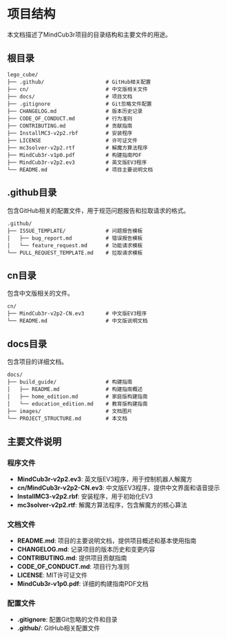 # 项目结构

本文档描述了MindCub3r项目的目录结构和主要文件的用途。

## 根目录

```
lego_cube/
├── .github/                    # GitHub相关配置
├── cn/                         # 中文版相关文件
├── docs/                       # 项目文档
├── .gitignore                  # Git忽略文件配置
├── CHANGELOG.md                # 版本历史记录
├── CODE_OF_CONDUCT.md          # 行为准则
├── CONTRIBUTING.md             # 贡献指南
├── InstallMC3-v2p2.rbf         # 安装程序
├── LICENSE                     # 许可证文件
├── mc3solver-v2p2.rtf          # 解魔方算法程序
├── MindCub3r-v1p0.pdf          # 构建指南PDF
├── MindCub3r-v2p2.ev3          # 英文版EV3程序
└── README.md                   # 项目主要说明文档
```

## .github目录

包含GitHub相关的配置文件，用于规范问题报告和拉取请求的格式。

```
.github/
├── ISSUE_TEMPLATE/             # 问题报告模板
│   ├── bug_report.md           # 错误报告模板
│   └── feature_request.md      # 功能请求模板
└── PULL_REQUEST_TEMPLATE.md    # 拉取请求模板
```

## cn目录

包含中文版相关的文件。

```
cn/
├── MindCub3r-v2p2-CN.ev3       # 中文版EV3程序
└── README.md                   # 中文版说明文档
```

## docs目录

包含项目的详细文档。

```
docs/
├── build_guide/                # 构建指南
│   ├── README.md               # 构建指南概述
│   ├── home_edition.md         # 家庭版构建指南
│   └── education_edition.md    # 教育版构建指南
├── images/                     # 文档图片
└── PROJECT_STRUCTURE.md        # 本文档
```

## 主要文件说明

### 程序文件

- **MindCub3r-v2p2.ev3**: 英文版EV3程序，用于控制机器人解魔方
- **cn/MindCub3r-v2p2-CN.ev3**: 中文版EV3程序，提供中文界面和语音提示
- **InstallMC3-v2p2.rbf**: 安装程序，用于初始化EV3
- **mc3solver-v2p2.rtf**: 解魔方算法程序，包含解魔方的核心算法

### 文档文件

- **README.md**: 项目的主要说明文档，提供项目概述和基本使用指南
- **CHANGELOG.md**: 记录项目的版本历史和变更内容
- **CONTRIBUTING.md**: 提供项目贡献指南
- **CODE_OF_CONDUCT.md**: 项目行为准则
- **LICENSE**: MIT许可证文件
- **MindCub3r-v1p0.pdf**: 详细的构建指南PDF文档

### 配置文件

- **.gitignore**: 配置Git忽略的文件和目录
- **.github/**: GitHub相关配置文件 
